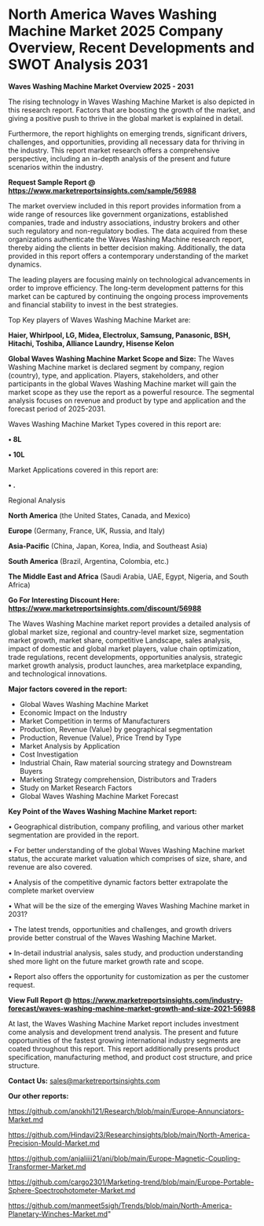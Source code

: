 # North America Waves Washing Machine Market 2025 Company Overview, Recent Developments and SWOT Analysis 2031

<Strong> Waves Washing Machine Market Overview 2025 - 2031</strong>

The rising technology in Waves Washing Machine Market is also depicted in this research report. Factors that are boosting the growth of the market, and giving a positive push to thrive in the global market is explained in detail.

Furthermore, the report highlights on emerging trends, significant drivers, challenges, and opportunities, providing all necessary data for thriving in the industry. This report market research offers a comprehensive perspective, including an in-depth analysis of the present and future scenarios within the industry.

<strong>Request Sample Report @ <a href=https://www.marketreportsinsights.com/sample/56988>https://www.marketreportsinsights.com/sample/56988</a></strong>

The market overview included in this report provides information from a wide range of resources like government organizations, established companies, trade and industry associations, industry brokers and other such regulatory and non-regulatory bodies. The data acquired from these organizations authenticate the Waves Washing Machine research report, thereby aiding the clients in better decision making. Additionally, the data provided in this report offers a contemporary understanding of the market dynamics.

The leading players are focusing mainly on technological advancements in order to improve efficiency. The long-term development patterns for this market can be captured by continuing the ongoing process improvements and financial stability to invest in the best strategies.

Top Key players of Waves Washing Machine Market are:

<strong>Haier, Whirlpool, LG, Midea, Electrolux, Samsung, Panasonic, BSH, Hitachi, Toshiba, Alliance Laundry, Hisense Kelon</strong>

<strong><b>Global Waves Washing Machine Market Scope and Size:</b></strong>
The Waves Washing Machine market is declared segment by company, region (country), type, and application. Players, stakeholders, and other participants in the global Waves Washing Machine market will gain the market scope as they use the report as a powerful resource. The segmental analysis focuses on revenue and product by type and application and the forecast period of 2025-2031.

Waves Washing Machine Market Types covered in this report are:

<strong>• 8L

• 10L</strong>

Market Applications covered in this report are:

<strong>• .</strong> 

Regional Analysis

<strong>North America</strong> (the United States, Canada, and Mexico)

<strong>Europe</strong> (Germany, France, UK, Russia, and Italy)

<strong>Asia-Pacific</strong> (China, Japan, Korea, India, and Southeast Asia)

<strong>South America</strong> (Brazil, Argentina, Colombia, etc.)

<strong>The Middle East and Africa</strong> (Saudi Arabia, UAE, Egypt, Nigeria, and South Africa)

<strong>Go For Interesting Discount Here: <a href=https://www.marketreportsinsights.com/discount/56988>https://www.marketreportsinsights.com/discount/56988</a></strong>

The Waves Washing Machine market report provides a detailed analysis of global market size, regional and country-level market size, segmentation market growth, market share, competitive Landscape, sales analysis, impact of domestic and global market players, value chain optimization, trade regulations, recent developments, opportunities analysis, strategic market growth analysis, product launches, area marketplace expanding, and technological innovations.

<strong><b>Major factors covered in the report:</b></strong>
<ul>
  <li>Global Waves Washing Machine Market </li>
  <li>Economic Impact on the Industry</li>
  <li>Market Competition in terms of Manufacturers</li>
  <li>Production, Revenue (Value) by geographical segmentation</li>
  <li>Production, Revenue (Value), Price Trend by Type</li>
  <li>Market Analysis by Application</li>
  <li>Cost Investigation</li>
  <li>Industrial Chain, Raw material sourcing strategy and Downstream Buyers</li>
  <li>Marketing Strategy comprehension, Distributors and Traders</li>
  <li>Study on Market Research Factors</li>
  <li>Global Waves Washing Machine Market Forecast</li>
</ul>

<strong><b>Key Point of the Waves Washing Machine Market report:</b></strong>

• Geographical distribution, company profiling, and various other market segmentation are provided in the report.

• For better understanding of the global Waves Washing Machine market status, the accurate market valuation which comprises of size, share, and revenue are also covered.

• Analysis of the competitive dynamic factors better extrapolate the complete market overview

• What will be the size of the emerging Waves Washing Machine market in 2031?

• The latest trends, opportunities and challenges, and growth drivers provide better construal of the Waves Washing Machine Market.

• In-detail industrial analysis, sales study, and production understanding shed more light on the future market growth rate and scope.

• Report also offers the opportunity for customization as per the customer request.

<strong><b>View Full Report @ <a href=https://www.marketreportsinsights.com/industry-forecast/waves-washing-machine-market-growth-and-size-2021-56988>https://www.marketreportsinsights.com/industry-forecast/waves-washing-machine-market-growth-and-size-2021-56988</a></b></strong>


At last, the Waves Washing Machine Market report includes investment come analysis and development trend analysis. The present and future opportunities of the fastest growing international industry segments are coated throughout this report. This report additionally presents product specification, manufacturing method, and product cost structure, and price structure.

<strong>Contact Us:</strong>
sales@marketreportsinsights.com

<strong>Our other reports:</strong>

<a href=https://github.com/anokhi121/Research/blob/main/Europe-Annunciators-Market.md>https://github.com/anokhi121/Research/blob/main/Europe-Annunciators-Market.md</a>

<a href=https://github.com/Hindavi23/Researchinsights/blob/main/North-America-Precision-Mould-Market.md>https://github.com/Hindavi23/Researchinsights/blob/main/North-America-Precision-Mould-Market.md</a>

<a href=https://github.com/anjaliiii21/ani/blob/main/Europe-Magnetic-Coupling-Transformer-Market.md>https://github.com/anjaliiii21/ani/blob/main/Europe-Magnetic-Coupling-Transformer-Market.md</a>

<a href=https://github.com/cargo2301/Marketing-trend/blob/main/Europe-Portable-Sphere-Spectrophotometer-Market.md>https://github.com/cargo2301/Marketing-trend/blob/main/Europe-Portable-Sphere-Spectrophotometer-Market.md</a>

<a href=https://github.com/manmeet5sigh/Trends/blob/main/North-America-Planetary-Winches-Market.md>https://github.com/manmeet5sigh/Trends/blob/main/North-America-Planetary-Winches-Market.md</a>"
